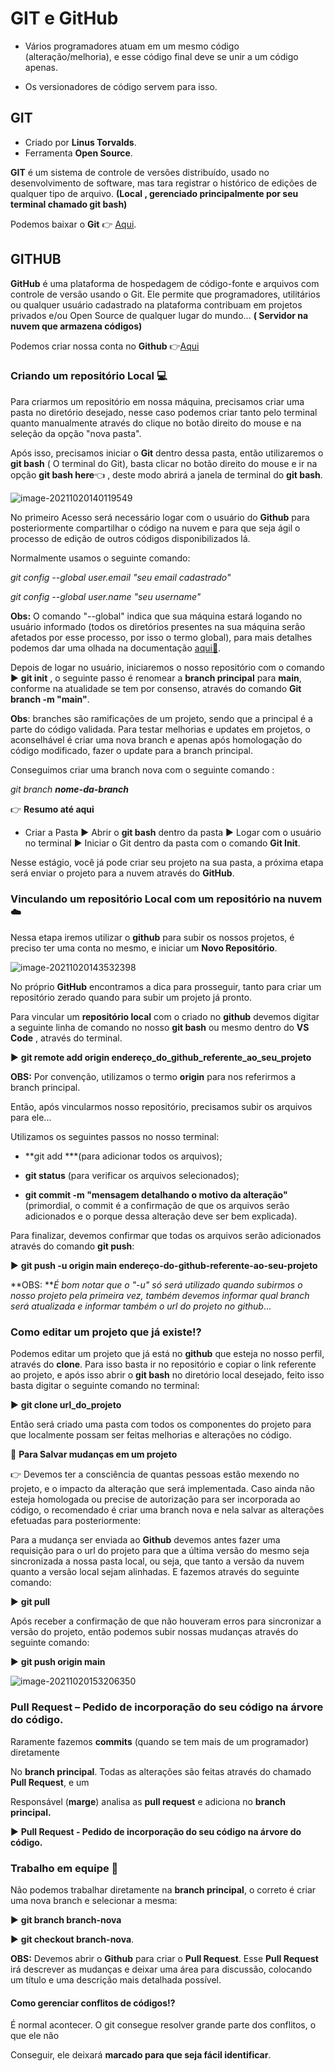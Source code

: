 # GIT e GitHub

 

* Vários programadores atuam em um mesmo código (alteração/melhoria), e esse código final deve se unir a um código apenas.

* Os versionadores de código servem para isso.



 

## **GIT**  



- Criado por **Linus Torvalds**.
- Ferramenta **Open Source**.

 **GIT** é um sistema de controle de versões distribuído, usado  no desenvolvimento de software, mas tara registrar o histórico de edições de qualquer tipo de arquivo. **(Local , gerenciado principalmente por seu terminal chamado git bash)**

Podemos baixar o **Git** :point_right: <a href='https://git-scm.com/downloads'>Aqui</a>.





## **GIT**HUB  

 

**GitHub** é uma plataforma de hospedagem de código-fonte e arquivos com controle de versão usando o Git. Ele permite que programadores, utilitários ou qualquer usuário cadastrado na plataforma contribuam em projetos privados e/ou Open Source de qualquer lugar do mundo... **( Servidor na nuvem que armazena códigos)**

Podemos criar nossa conta no **Github** :point_right:<a href='https://github.com/'>Aqui</a>







### Criando um repositório Local :computer:



Para criarmos um repositório em nossa máquina, precisamos criar uma pasta no diretório desejado, nesse caso podemos criar tanto pelo terminal quanto manualmente através do clique no botão direito do mouse e na seleção da opção "nova pasta".

Após isso, precisamos iniciar o **Git** dentro dessa pasta, então utilizaremos o **git bash** ( O terminal do Git), basta clicar no botão direito do mouse e ir na opção **git bash here**:point_left: , deste modo abrirá a janela de terminal do **git bash**.

![image-20211020140119549](C:\Users\Junior\AppData\Roaming\Typora\typora-user-images\image-20211020140119549.png)

No primeiro Acesso será necessário logar com o usuário do **Github** para posteriormente compartilhar o código na nuvem e para que seja ágil o processo de edição de outros códigos disponibilizados lá.

Normalmente usamos o seguinte comando:



_git config --global user.email "seu email cadastrado"_

_git config --global user.name "seu username"_



**Obs:** O comando "--global" indica que sua máquina estará logando no usuário informado (todos os diretórios presentes na sua máquina serão afetados por esse processo, por isso o termo global), para mais detalhes podemos dar uma olhada na documentação <a href='https://git-scm.com/docs'>aqui:file_folder:</a>.



Depois de logar no usuário, iniciaremos o nosso repositório com o comando :arrow_forward: **git init**  , o seguinte passo é renomear a **branch principal** para **main**, conforme na atualidade se tem por consenso, através do comando **Git branch -m "main"**.

**Obs**: branches são ramificações de um projeto, sendo que a principal é a parte do código validada. Para testar melhorias e updates em projetos, o aconselhável é criar uma nova branch e apenas após homologação do código modificado, fazer o update para a branch principal.

Conseguimos criar uma branch nova com o seguinte comando : 

_git branch **nome-da-branch**_



:point_right: **Resumo até aqui**

* Criar a Pasta :arrow_forward: Abrir o **git bash** dentro da pasta :arrow_forward: Logar com o usuário no terminal :arrow_forward: Iniciar o Git dentro da pasta com o comando **Git Init**.



Nesse estágio, você já pode criar seu projeto na sua pasta, a próxima etapa será enviar o projeto para a nuvem através do **GitHub**.



### Vinculando um repositório Local com um repositório na nuvem :cloud:



Nessa etapa iremos utilizar o **github** para subir os nossos projetos, é preciso ter uma conta no mesmo, e iniciar um **Novo Repositório**.



![image-20211020143532398](C:\Users\Junior\AppData\Roaming\Typora\typora-user-images\image-20211020143532398.png)



No próprio **GitHub** encontramos a dica para prosseguir, tanto para criar um repositório zerado quando para subir um projeto já pronto.

Para vincular um **repositório local** com o criado no **github** devemos digitar a seguinte linha de comando no nosso **git bash** ou mesmo dentro do **VS Code** , através do terminal.



:arrow_forward:  **git remote add origin endereço_do_github_referente_ao_seu_projeto**



**OBS:** Por convenção, utilizamos o termo **origin** para nos referirmos a branch principal.



Então, após vincularmos nosso repositório, precisamos subir os arquivos para ele...

Utilizamos os seguintes passos no nosso terminal:

- **git add ***(para adicionar todos os arquivos);

- **git status** (para verificar os arquivos selecionados);

- **git commit -m "mensagem detalhando o motivo da alteração"** (primordial, o commit é a confirmação de que os arquivos serão adicionados e o porque dessa alteração deve ser bem explicada).

  

Para finalizar, devemos confirmar que todas os arquivos serão adicionados através do comando **git push**:



:arrow_forward:  **git push -u origin main  endereço-do-github-referente-ao-seu-projeto**



**OBS: **_É bom notar que o "-u" só será utilizado quando subirmos o nosso projeto pela primeira vez, também devemos informar qual branch será atualizada e informar também o url do projeto no github_...





### Como editar um projeto que já existe:interrobang:



Podemos editar um projeto que já está no **github** que esteja no nosso perfil, através do **clone**. Para isso basta ir no repositório e copiar o link referente ao projeto, e após isso abrir o **git bash** no diretório local desejado, feito isso basta digitar o seguinte comando no terminal:



:arrow_forward: **git clone  url_do_projeto**



Então será criado uma pasta com todos os componentes do projeto para que localmente possam ser feitas melhorias e alterações no código.



:floppy_disk:  **Para Salvar mudanças em um projeto**



:point_right: Devemos ter a consciência de quantas pessoas estão mexendo no projeto, e o impacto da alteração que será implementada. Caso ainda não esteja homologada ou precise de autorização para ser incorporada ao código, o recomendado é criar uma branch nova e nela salvar as alterações efetuadas para posteriormente:



 Para a mudança ser enviada ao **Github** devemos antes fazer uma requisição para o url do projeto para que a última versão do mesmo seja sincronizada a nossa pasta local, ou seja, que tanto a versão da nuvem quanto a versão local sejam alinhadas. E fazemos através do seguinte comando:



:arrow_forward: **git pull**



Após receber a confirmação de que não houveram erros para sincronizar a versão do projeto, então podemos subir nossas mudanças através do seguinte comando:



:arrow_forward: **git push origin main**



![image-20211020153206350](C:\Users\Junior\AppData\Roaming\Typora\typora-user-images\image-20211020153206350.png)



###  Pull Request – Pedido de incorporação do seu código na árvore do código.



 Raramente fazemos **commits** (quando se tem mais de um programador) diretamente

No **branch principal**. Todas as alterações são feitas através do chamado **Pull Request**, e um

Responsável (**marge**) analisa as **pull request** e adiciona no **branch principal.**



:arrow_forward:  **Pull Request - Pedido de incorporação do seu código na árvore do código.**

 



### **Trabalho em equipe** :busts_in_silhouette:

 

 Não podemos trabalhar diretamente na **branch principal**, o correto é criar uma nova branch e selecionar a mesma:



:arrow_forward: **git branch branch-nova** 

:arrow_forward: **git checkout branch-nova**.

 

**OBS:** Devemos abrir o **Github** para criar o **Pull Request**. Esse **Pull Request** irá descrever as mudanças e deixar uma área para discussão, colocando um título e uma descrição mais detalhada possível.

 

#### **Como gerenciar conflitos de códigos**:interrobang:



É normal acontecer. O git consegue resolver grande parte dos conflitos, o que ele não

Conseguir, ele deixará **marcado para que seja fácil identificar**.

 

 

 

 

 